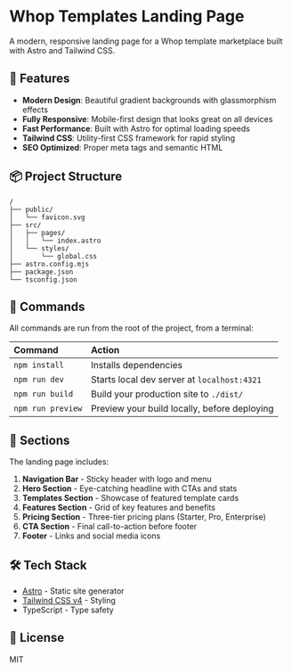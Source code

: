 # Whop Templates Landing Page

A modern, responsive landing page for a Whop template marketplace built with Astro and Tailwind CSS.

## 🚀 Features

- **Modern Design**: Beautiful gradient backgrounds with glassmorphism effects
- **Fully Responsive**: Mobile-first design that looks great on all devices
- **Fast Performance**: Built with Astro for optimal loading speeds
- **Tailwind CSS**: Utility-first CSS framework for rapid styling
- **SEO Optimized**: Proper meta tags and semantic HTML

## 📦 Project Structure

```
/
├── public/
│   └── favicon.svg
├── src/
│   ├── pages/
│   │   └── index.astro
│   └── styles/
│       └── global.css
├── astro.config.mjs
├── package.json
└── tsconfig.json
```

## 🧞 Commands

All commands are run from the root of the project, from a terminal:

| Command                   | Action                                           |
| :------------------------ | :----------------------------------------------- |
| `npm install`             | Installs dependencies                            |
| `npm run dev`             | Starts local dev server at `localhost:4321`      |
| `npm run build`           | Build your production site to `./dist/`          |
| `npm run preview`         | Preview your build locally, before deploying     |

## 🎨 Sections

The landing page includes:

1. **Navigation Bar** - Sticky header with logo and menu
2. **Hero Section** - Eye-catching headline with CTAs and stats
3. **Templates Section** - Showcase of featured template cards
4. **Features Section** - Grid of key features and benefits
5. **Pricing Section** - Three-tier pricing plans (Starter, Pro, Enterprise)
6. **CTA Section** - Final call-to-action before footer
7. **Footer** - Links and social media icons

## 🛠️ Tech Stack

- [Astro](https://astro.build) - Static site generator
- [Tailwind CSS v4](https://tailwindcss.com) - Styling
- TypeScript - Type safety

## 📝 License

MIT
